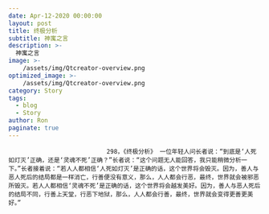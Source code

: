 ```yaml
---
date: Apr-12-2020 00:00:00
layout: post
title: 终极分析
subtitle: 神寓之言
description: >-
  神寓之言
image: >-
    /assets/img/Qtcreator-overview.png
optimized_image: >-
    /assets/img/Qtcreator-overview.png
category: Story
tags:
  - blog
  - Story
author: Ron
paginate: true
---
```


							　　298，《终极分析》 一位年轻人问长者说：“到底是‘人死如灯灭’正确，还是‘灵魂不死’正确？”长者说：“这个问题无人能回答，我只能稍微分析一下。”长者接着说：“若人人都相信‘人死如灯灭’是正确的话，这个世界将会毁灭。因为，善人与恶人死后的结局都是一样消亡，行善便没有意义，那么，人人都会行恶，最终，世界就会被邪恶所毁灭。若人人都相信‘灵魂不死’是正确的话，这个世界将会越发美好。因为，善人与恶人死后的结局不同，行善上天堂，行恶下地狱，那么，人人都会行善，最终，世界就会变得更善更美好。”
							
							
						